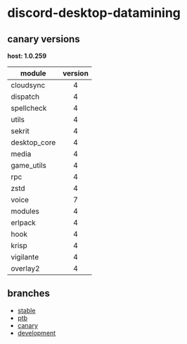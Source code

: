 # discord-desktop-datamining

## canary versions

**host: 1.0.259**

| module | version |
| ------ | :-----: |
| cloudsync | 4 |
| dispatch | 4 |
| spellcheck | 4 |
| utils | 4 |
| sekrit | 4 |
| desktop_core | 4 |
| media | 4 |
| game_utils | 4 |
| rpc | 4 |
| zstd | 4 |
| voice | 7 |
| modules | 4 |
| erlpack | 4 |
| hook | 4 |
| krisp | 4 |
| vigilante | 4 |
| overlay2 | 4 |

## branches

- [stable](https://github.com/OpenAsar/discord-desktop-datamining/tree/stable)
- [ptb](https://github.com/OpenAsar/discord-desktop-datamining/tree/ptb)
- [canary](https://github.com/OpenAsar/discord-desktop-datamining/tree/canary)
- [development](https://github.com/OpenAsar/discord-desktop-datamining/tree/development)